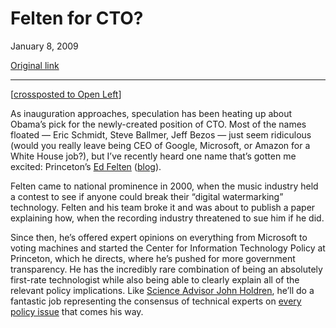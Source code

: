 Felten for CTO?
===============

January 8, 2009

[Original link](http://www.aaronsw.com/weblog/feltencto)

* * * * *

[[crossposted to Open
Left](http://www.openleft.com/showDiary.do?diaryId=10784)]

As inauguration approaches, speculation has been heating up about
Obama’s pick for the newly-created position of CTO. Most of the names
floated — Eric Schmidt, Steve Ballmer, Jeff Bezos — just seem ridiculous
(would you really leave being CEO of Google, Microsoft, or Amazon for a
White House job?), but I’ve recently heard one name that’s gotten me
excited: Princeton’s [Ed Felten](http://www.cs.princeton.edu/~felten/)
([blog](http://www.freedom-to-tinker.com/blog/felten)).

Felten came to national prominence in 2000, when the music industry held
a contest to see if anyone could break their “digital watermarking”
technology. Felten and his team broke it and was about to publish a
paper explaining how, when the recording industry threatened to sue him
if he did.

Since then, he’s offered expert opinions on everything from Microsoft to
voting machines and started the Center for Information Technology Policy
at Princeton, which he directs, where he’s pushed for more government
transparency. He has the incredibly rare combination of being an
absolutely first-rate technologist while also being able to clearly
explain all of the relevant policy implications. Like [Science Advisor
John Holdren](http://www.openleft.com/showDiary.do?diaryId=10525), he’ll
do a fantastic job representing the consensus of technical experts on
[every policy
issue](http://www.freedom-to-tinker.com/blog/felten/predictions-2009)
that comes his way.
